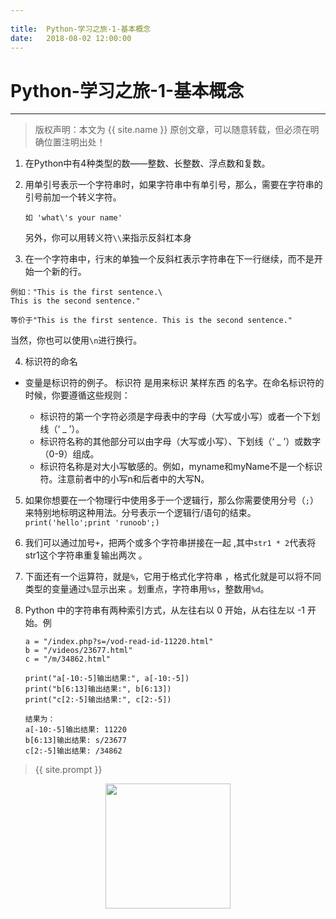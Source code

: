 ```yaml
---
             
title:  Python-学习之旅-1-基本概念
date:   2018-08-02 12:00:00
---
```

# Python-学习之旅-1-基本概念
***
> 版权声明：本文为 {{ site.name }} 原创文章，可以随意转载，但必须在明确位置注明出处！

1. 在Python中有4种类型的数——整数、长整数、浮点数和复数。

2. 用单引号表示一个字符串时，如果字符串中有单引号，那么，需要在字符串的引号前加一个转义字符。

   ```
   如 'what\'s your name'
   ```

   另外，你可以用转义符`\\`来指示反斜杠本身

3. 在一个字符串中，行末的单独一个反斜杠表示字符串在下一行继续，而不是开始一个新的行。

  ```
  例如："This is the first sentence.\
  This is the second sentence."
  
  等价于"This is the first sentence. This is the second sentence."
  ```

  当然，你也可以使用`\n`进行换行。

4. 标识符的命名

  - 变量是标识符的例子。 标识符 是用来标识 某样东西 的名字。在命名标识符的时候，你要遵循这些规则：

  	- 标识符的第一个字符必须是字母表中的字母（大写或小写）或者一个下划线（‘ _ ’）。
  	- 标识符名称的其他部分可以由字母（大写或小写）、下划线（‘ _ ’）或数字（0-9）组成。
  	- 标识符名称是对大小写敏感的。例如，myname和myName不是一个标识符。注意前者中的小写n和后者中的大写N。

5. 如果你想要在一个物理行中使用多于一个逻辑行，那么你需要使用分号（`;`）来特别地标明这种用法。分号表示一个逻辑行/语句的结束。`print('hello';print 'runoob';)`

6. 我们可以通过加号`+`，把两个或多个字符串拼接在一起 ,其中`str1 * 2`代表将str1这个字符串重复输出两次 。

7. 下面还有一个运算符，就是`%`，它用于格式化字符串 ，格式化就是可以将不同类型的变量通过`%`显示出来 。划重点，字符串用`%s`，整数用`%d`。 

8. Python 中的字符串有两种索引方式，从左往右以 0 开始，从右往左以 -1 开始。例

     ```
     a = "/index.php?s=/vod-read-id-11220.html"
     b = "/videos/23677.html"
     c = "/m/34862.html"
     
     print("a[-10:-5]输出结果:", a[-10:-5])
     print("b[6:13]输出结果:", b[6:13])
     print("c[2:-5]输出结果:", c[2:-5])
     
     结果为：
     a[-10:-5]输出结果: 11220
     b[6:13]输出结果: s/23677
     c[2:-5]输出结果: /34862
     ```
> {{ site.prompt }}

<div  align="center">
<img src="https://xuujii.github.io/images/wechart.jpg" width = "200" height = "200"/>
